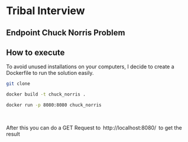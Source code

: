 # Tribal Interview
## Endpoint Chuck Norris Problem

## How to execute
To avoid unused installations on your computers, I decide to create a Dockerfile to run the solution easily.

```sh
git clone
```
```sh
docker build -t chuck_norris .
```
```sh
docker run -p 8080:8080 chuck_norris
```
 ⁠

After this you can do a GET Request to ⁠ http://localhost:8080/ ⁠ to get the result
